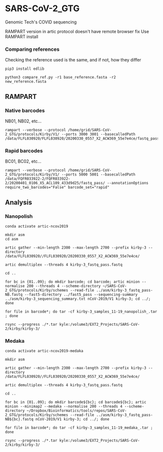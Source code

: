 # SARS-CoV-2_GTG
Genomic Tech's COVID sequencing


RAMPART version in artic protocol doesn't have remote browser fix
Use RAMPART install


### Comparing references

Checking the reference used is the same, and if not, how they differ

```
pip3 install edlib

python3 compare_ref.py -r1 base_reference.fasta -r2 new_reference.fasta
```

## RAMPART

### Native barcodes

NB01, NB02, etc...

```
rampart --verbose --protocol /home/grid/SARS-CoV-2_GTG/protocols/Kirby/V1/ --ports 3000 3001 --basecalledPath /data/FLFL030920/FLFL030920/20200330_0557_X2_ACW369_55e7e4ce/fastq_pass/
```

### Rapid barcodes

BC01, BC02, etc...

```
rampart --verbose --protocol /home/grid/SARS-CoV-2_GTG/protocols/Kirby/V1/ --ports 5000 5001 --basecalledPath /data/FQFR033922-2/FQFR033922-2/20200401_0106_X5_ACL109_433d9d25/fastq_pass/ --annotationOptions require_two_barcodes="False" barcode_set="rapid"
```


## Analysis

### Nanopolish

```
conda activate artic-ncov2019

mkdir asm
cd asm

artic gather --min-length 2300 --max-length 2700 --prefix kirby-3 --directory /data/FLFL030920//FLFL030920/20200330_0557_X2_ACW369_55e7e4ce/

artic demultiplex --threads 4 kirby-3_fastq_pass.fastq

cd ..

for bc in {01..09}; do mkdir barcode; cd barcode; artic minion --normalise 200 --threads 4 --scheme-directory ~/SARS-CoV-2_GTG/protocols/Kirby/schemes --read-file ../asm/kirby-3_fastq_pass-NB.fastq --fast5-directory ../fast5_pass --sequencing-summary ../asm/kirby-3_sequencing_summary.txt nCoV-2019/V1 kirby-3; cd ../;  done

for file in barcode*; do tar -cf kirby-3_samples_11-19_nanopolish_.tar ; done

rsync --progress ./*.tar kyle:/volume3/EXT2_Projects/SARS-CoV-2/kirby/kirby-3/
```


### Medaka

```
conda activate artic-ncov2019-medaka

mkdir asm

artic gather --min-length 2300 --max-length 2700 --prefix kirby-3 --directory /data/FLFL030920//FLFL030920/20200330_0557_X2_ACW369_55e7e4ce/

artic demultiplex --threads 4 kirby-3_fastq_pass.fastq

cd ..

for bc in {01..09}; do mkdir barcode${bc}; cd barcode${bc}; artic minion --minimap2 --medaka --normalise 200 --threads 4 --scheme-directory ~/Dropbox/Bioinformatics/tools/repos/SARS-CoV-2_GTG/protocols/Kirby/schemes --read-file ../asm/kirby-3_fastq_pass-NB${bc}.fastq nCoV-2019/V1 kirby-3; cd ../; done

for file in barcode*; do tar -cf kirby-3_samples_11-19_medaka_.tar ; done

rsync --progress ./*.tar kyle:/volume3/EXT2_Projects/SARS-CoV-2/kirby/kirby-3/
```
